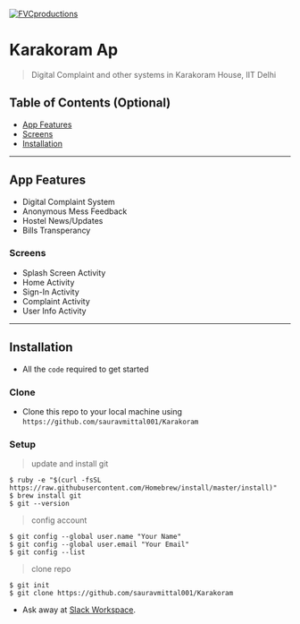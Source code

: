 <a href="http://fvcproductions.com"><img src="https://avatars1.githubusercontent.com/u/4284691?v=3&s=200" title="FVCproductions" alt="FVCproductions"></a>

<!-- [![FVCproductions](https://avatars1.githubusercontent.com/u/4284691?v=3&s=200)](http://fvcproductions.com) -->

# Karakoram Ap

> Digital Complaint and other systems in Karakoram House, IIT Delhi

## Table of Contents (Optional)

- [App Features](#app-features)
- [Screens](#screens)
- [Installation](#installation)

---

## App Features

- Digital Complaint System
- Anonymous Mess Feedback
- Hostel News/Updates
- Bills Transperancy


### Screens

- Splash Screen Activity
- Home Activity
- Sign-In Activity
- Complaint Activity
- User Info Activity

---

## Installation

- All the `code` required to get started

### Clone

- Clone this repo to your local machine using `https://github.com/sauravmittal001/Karakoram`

### Setup

> update and install git

```shell
$ ruby -e "$(curl -fsSL https://raw.githubusercontent.com/Homebrew/install/master/install)"
$ brew install git
$ git --version
```

> config account

```shell
$ git config --global user.name "Your Name"
$ git config --global user.email "Your Email"
$ git config --list
```

> clone repo

```shell
$ git init
$ git clone https://github.com/sauravmittal001/Karakoram
```

- Ask away at <a href="https://app.slack.com/client/T015M5GQ49M/C0160N98SLE" target="_blank">Slack Workspace</a>.
